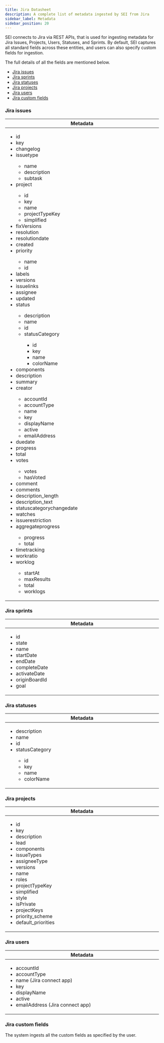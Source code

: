 ```yaml
---
title: Jira Datasheet
description: A complete list of metadata ingested by SEI from Jira
sidebar_label: Metadata
sidebar_position: 20
---
```


SEI connects to Jira via REST APIs, that is used for ingesting metadata for Jira Issues, Projects, Users, Statuses, and Sprints. By default, SEI captures all standard fields across these entities, and users can also specify custom fields for ingestion.

The full details of all the fields are
mentioned below.

- [Jira issues](#jira-issues)
- [Jira sprints](#jira-sprints)
- [Jira statuses](#jira-statuses)
- [Jira projects](#jira-projects)
- [Jira users](#jira-users)
- [Jira custom fields](#jira-custom-fields)

### Jira issues

<table>
  <thead>
    <tr>
      <th width="1000px">Metadata</th>
    </tr>
  </thead>
  <tbody>
    <tr width="1000px">
      <td>
        <ul>
          <li>id</li>
          <li>key</li>
          <li>changelog</li>
          <li>issuetype</li>
            <ul>
                <li>name</li>
                <li>description</li>
                <li>subtask</li>
            </ul>
          <li>project</li>
            <ul>
                <li>id</li>
                <li>key</li>
                <li>name</li>
                <li>projectTypeKey</li>
                <li>simplified</li>
            </ul>
          <li>fixVersions</li>
          <li>resolution</li>
          <li>resolutiondate</li>
          <li>created</li>
          <li>priority</li>
            <ul>
                <li>name</li>
                <li>id</li>
            </ul>
          <li>labels</li>
          <li>versions</li>
          <li>issuelinks</li>
          <li>assignee</li>
          <li>updated</li>
          <li>status</li>
            <ul>
                <li>description</li>
                <li>name</li>
                <li>id</li>
                <li>statusCategory</li>
                    <ul>
                        <li>id</li>
                        <li>key</li>
                        <li>name</li>
                        <li>colorName</li>
                    </ul>
            </ul>
          <li>components</li>
          <li>description</li>
          <li>summary</li>
          <li>creator</li>
            <ul>
                <li>accountId</li>
                <li>accountType</li>
                <li>name</li>
                <li>key</li>
                <li>displayName</li>
                <li>active</li>
                <li>emailAddress</li>
            </ul>
          <li>duedate</li>
          <li>progress</li>
          <li>total</li>
          <li>votes</li>
            <ul>
                <li>votes</li>
                <li>hasVoted</li>
            </ul>
          <li>comment</li>
          <li>comments</li>
          <li>description_length</li>
          <li>description_text</li>
          <li>statuscategorychangedate</li>
          <li>watches</li>
          <li>issuerestriction</li>
          <li>aggregateprogress</li>
            <ul>
                <li>progress</li>
                <li>total</li>
            </ul>
          <li>timetracking</li>
          <li>workratio</li>
          <li>worklog</li>
            <ul>
                <li>startAt</li>
                <li>maxResults</li>
                <li>total</li>
                <li>worklogs</li>
            </ul>
        </ul>
      </td>
    </tr>
  </tbody>
</table>

### Jira sprints

<table>
  <thead>
    <tr>
      <th width="1000px">Metadata</th>
    </tr>
  </thead>
  <tbody>
    <tr width="1000px">
      <td>
        <ul>
          <li>id</li>
          <li>state</li>
          <li>name</li>
          <li>startDate</li>
          <li>endDate</li>
          <li>completeDate</li>
          <li>activateDate</li>
          <li>originBoardId</li>
          <li>goal</li>
        </ul>
      </td>
    </tr>
  </tbody>
</table>

### Jira statuses

<table>
  <thead>
    <tr>
      <th width="1000px">Metadata</th>
    </tr>
  </thead>
  <tbody>
    <tr width="1000px">
      <td>
        <ul>
          <li>description</li>
          <li>name</li>
          <li>id</li>
          <li>statusCategory</li>
            <ul>
                <li>id</li>
                <li>key</li>
                <li>name</li>
                <li>colorName</li>
            </ul>
        </ul>
      </td>
    </tr>
  </tbody>
</table>

### Jira projects

<table>
  <thead>
    <tr>
      <th width="1000px">Metadata</th>
    </tr>
  </thead>
  <tbody>
    <tr width="1000px">
      <td>
        <ul>
          <li>id</li>
          <li>key</li>
          <li>description</li>
          <li>lead</li>
          <li>components</li>
          <li>issueTypes</li>
          <li>assigneeType</li>
          <li>versions</li>
          <li>name</li>
          <li>roles</li>
          <li>projectTypeKey</li>
          <li>simplified</li>
          <li>style</li>
          <li>isPrivate</li>
          <li>projectKeys</li>
          <li>priority_scheme</li>
          <li>default_priorities</li>
        </ul>
      </td>
    </tr>
  </tbody>
</table>

### Jira users

<table>
  <thead>
    <tr>
      <th width="1000px">Metadata</th>
    </tr>
  </thead>
  <tbody>
    <tr width="1000px">
      <td>
        <ul>
          <li>accountId</li>
          <li>accountType</li>
          <li>name (Jira connect app)</li>
          <li>key</li>
          <li>displayName</li>
          <li>active</li>
          <li>emailAddress (Jira connect app)</li>
        </ul>
      </td>
    </tr>
  </tbody>
</table>

### Jira custom fields

The system ingests all the custom fields as specified by the user.